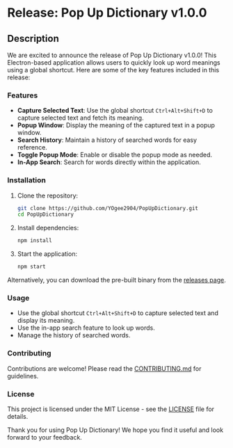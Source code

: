 # Release: Pop Up Dictionary v1.0.0

## Description

We are excited to announce the release of Pop Up Dictionary v1.0.0! This Electron-based application allows users to quickly look up word meanings using a global shortcut. Here are some of the key features included in this release:

### Features

- **Capture Selected Text**: Use the global shortcut `Ctrl+Alt+Shift+D` to capture selected text and fetch its meaning.
- **Popup Window**: Display the meaning of the captured text in a popup window.
- **Search History**: Maintain a history of searched words for easy reference.
- **Toggle Popup Mode**: Enable or disable the popup mode as needed.
- **In-App Search**: Search for words directly within the application.

### Installation

1. Clone the repository:
   ```sh
   git clone https://github.com/YOgee2904/PopUpDictionary.git
   cd PopUpDictionary
   ```

2. Install dependencies:
   ```sh
   npm install
   ```

3. Start the application:
   ```sh
   npm start
   ```

Alternatively, you can download the pre-built binary from the [releases page](https://github.com/yourusername/pop-up-dictionary/releases).

### Usage

- Use the global shortcut `Ctrl+Alt+Shift+D` to capture selected text and display its meaning.
- Use the in-app search feature to look up words.
- Manage the history of searched words.

### Contributing

Contributions are welcome! Please read the [CONTRIBUTING.md](CONTRIBUTING.md) for guidelines.

### License

This project is licensed under the MIT License - see the [LICENSE](LICENSE) file for details.

Thank you for using Pop Up Dictionary! We hope you find it useful and look forward to your feedback.
